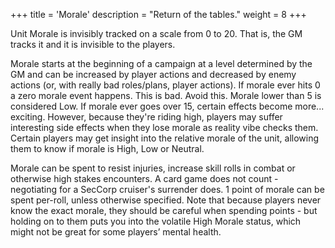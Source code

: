 +++
title = 'Morale'
description = "Return of the tables."
weight = 8
+++

Unit Morale is invisibly tracked on a scale from 0 to 20. That is, the GM tracks it and it is invisible to the players.

Morale starts at the beginning of a campaign at a level determined by the GM and can be increased by player actions and decreased by enemy actions (or, with really bad roles/plans, player actions). If morale ever hits 0 a zero morale event happens. This is bad. Avoid this. Morale lower than 5 is considered Low. If morale ever goes over 15, certain effects become more... exciting. However, because they're riding high, players may suffer interesting side effects when they lose morale as reality vibe checks them. Certain players may get insight into the relative morale of the unit, allowing them to know if morale is High, Low or Neutral.

Morale can be spent to resist injuries, increase skill rolls in combat or otherwise high stakes encounters. A card game does not count - negotiating for a SecCorp cruiser's surrender does. 1 point of morale can be spent per-roll, unless otherwise specified. Note that because players never know the exact morale, they should be careful when spending points - but holding on to them puts you into the volatile High Morale status, which might not be great for some players’ mental health.
